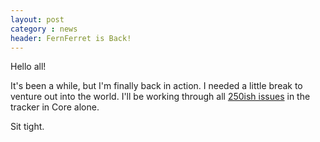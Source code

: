 ```yaml
---
layout: post
category : news
header: FernFerret is Back!
---
```


Hello all!

It's been a while, but I'm finally back in action. I needed a little break to venture out into the world. I'll be working through all [250ish issues](https://github.com/multiverse/Multiverse-Core/issues) in the tracker in Core alone.

Sit tight.